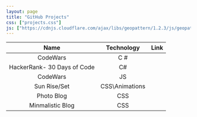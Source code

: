 ```yaml
---
layout: page
title: "GitHub Projects"
css: ["projects.css"]
js: ["https://cdnjs.cloudflare.com/ajax/libs/geopattern/1.2.3/js/geopattern.min.js", "projects.js"]
---
```



| Name  | Technology  | Link |
| :------------: |:---------------:| :-----:|
| CodeWars| C # |  |
| HackerRank- 30 Days of Code| C# |  |
| CodeWars| JS | |
| Sun Rise/Set    |   CSS\Animations |
| Photo Blog      | CSS       |    |
| Minmalistic Blog | CSS       |    |
